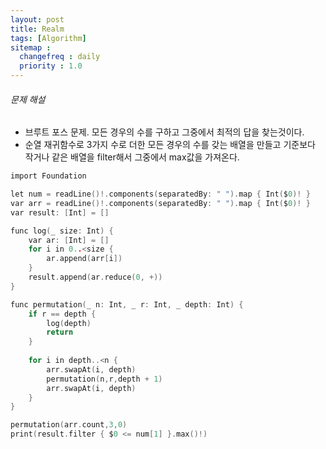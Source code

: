 ```yaml
---
layout: post
title: Realm
tags: [Algorithm]
sitemap :
  changefreq : daily
  priority : 1.0
---
```


###### 문제 해설

- 브루트 포스 문제. 모든 경우의 수를 구하고 그중에서 최적의 답을 찾는것이다.
- 순열 재귀함수로 3가지 수로 더한 모든 경우의 수를 갖는 배열을 만들고 기준보다 작거나 같은 배열을 filter해서 그중에서 max값을 가져온다.

```c
import Foundation

let num = readLine()!.components(separatedBy: " ").map { Int($0)! }
var arr = readLine()!.components(separatedBy: " ").map { Int($0)! }
var result: [Int] = []

func log(_ size: Int) {
    var ar: [Int] = []
    for i in 0..<size {
        ar.append(arr[i])
    }
    result.append(ar.reduce(0, +))
}

func permutation(_ n: Int, _ r: Int, _ depth: Int) {
    if r == depth {
        log(depth)
        return
    }
    
    for i in depth..<n {
        arr.swapAt(i, depth)
        permutation(n,r,depth + 1)
        arr.swapAt(i, depth)
    }
}

permutation(arr.count,3,0)
print(result.filter { $0 <= num[1] }.max()!)
```
